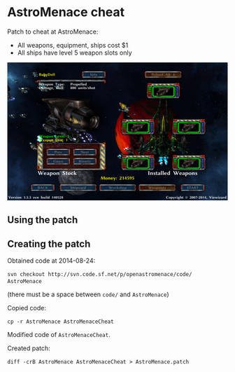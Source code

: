 # AstroMenace cheat

Patch to cheat at AstroMenace:
 * All weapons, equipment, ships cost $1
 * All ships have level 5 weapon slots only

![Screenshot](GameAstroMenaceCheated.png)


## Using the patch


## Creating the patch

Obtained code at 2014-08-24:

```
svn checkout http://svn.code.sf.net/p/openastromenace/code/ AstroMenace
```

(there must be a space between `code/` and `AstroMenace`)


Copied code:

```
cp -r AstroMenace AstroMenaceCheat
```

Modified code of `AstroMenaceCheat`.

Created patch:

```
diff -crB AstroMenace AstroMenaceCheat > AstroMenace.patch
```
